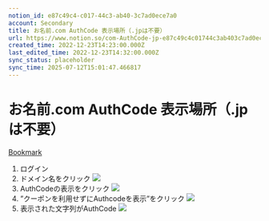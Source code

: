 ```yaml
---
notion_id: e87c49c4-c017-44c3-ab40-3c7ad0ece7a0
account: Secondary
title: お名前.com AuthCode 表示場所（.jpは不要）
url: https://www.notion.so/com-AuthCode-jp-e87c49c4c01744c3ab403c7ad0ece7a0
created_time: 2022-12-23T14:23:00.000Z
last_edited_time: 2022-12-23T14:32:00.000Z
sync_status: placeholder
sync_time: 2025-07-12T15:01:47.466817
---
```

# お名前.com AuthCode 表示場所（.jpは不要）

[Bookmark](https://navi.onamae.com/top)
1. ログイン
1. ドメイン名をクリック
  ![](https://prod-files-secure.s3.us-west-2.amazonaws.com/d58fe38c-a9d4-4466-aed9-85604b7b2c6d/b6e9c1ed-7575-4767-8e9f-0a6ea7bb9b36/%E3%82%B9%E3%82%AF%E3%83%AA%E3%83%BC%E3%83%B3%E3%82%B7%E3%83%A7%E3%83%83%E3%83%88_2022-12-23_23.25.27.png?X-Amz-Algorithm=AWS4-HMAC-SHA256&X-Amz-Content-Sha256=UNSIGNED-PAYLOAD&X-Amz-Credential=ASIAZI2LB466RNOOV6C5%2F20250719%2Fus-west-2%2Fs3%2Faws4_request&X-Amz-Date=20250719T062103Z&X-Amz-Expires=3600&X-Amz-Security-Token=IQoJb3JpZ2luX2VjEIX%2F%2F%2F%2F%2F%2F%2F%2F%2F%2FwEaCXVzLXdlc3QtMiJIMEYCIQD%2BrG77%2FfmzSUxHmEpiR5TC0GXWmun6sn1f2XMK9GeQDAIhAPvSiIfbfpIDcelSeuYtIoETA%2FwiC%2Fj3H2qjL2kVhlG6KogECJ7%2F%2F%2F%2F%2F%2F%2F%2F%2F%2FwEQABoMNjM3NDIzMTgzODA1IgyzmnKDgw4P0XZMr2Qq3AMlGX1kNVmRQznh5z%2BYZy8ZdqsQizGuun5EcMjnDO9JAW60q%2Bh%2BFNoWhE9xKatU2zzWR4hbWXF5DC%2FIok7b1LpZQADudsZbty7ImDsWm1selD4QW0HPBOyqktqUUFNORHgvGd%2Bdl0jMi58WipWxexhqAsIq9xnmmHOVKbaJyr0bOSIRMBUERNKA4h9kk3AkbecOU5u9ILTP4eFGODO8TlS1%2FQH6%2FxjN2%2B39HddkkBHE4cxrXlKTuZ6vOvz1vA9y3FgJlgLeKhr2rGd%2F32tJR7AE3uIA7YVkVzkUtq2%2Fp57oVI8nRrx2xSDRCZ4MazPVwMi3kD24IxBft%2FJlnc%2FFdXymBNLcU%2FcnpZXb77D4oduF8Zfom8BIqlJx8s3wEZi%2FW4U3Gy5rj5ZCSeU15qUO58PmXgBpLDrl3HxPQsQ4Ra94GR9ZEeZSPtBvO6w5kJ4y6dZwGMurAeFrZ58GNMCXwmOKeQY9%2Fgr3GsyJsrHWT8a1IXAOXZYIWwYL7Rsejs%2BtWPVuWtie1bJ8Zq9R%2FUUOL3YNKjTW04g7Lf82YIqtChQgjz18FEVG2UKYSs0ZWf0ZeBqclRS5r6vHAmz%2FLDha5%2Ft98KK8DVSA%2F6kTLHwJIJXaanG6XobPTMFKEmWCfzCCxuzDBjqkAT3mjKCy3Eulhn2kTUle9GWJhHvaOrYSCE4mCZgUavH7Md9vkIFi6gN%2B%2BigpGbMnuZ3b7KjJANMz8dGQnDywZK5JvKM5166a8BNf0nZfH0t0MQkih7KlrOboYxSQBykxKkj2F9r5YClNSsUt3RFxl4NHavY8sUk%2Bw03%2BevPMUscRkJBkCSLurfsaytZxUAREoJPfDBYfNWn5Tzb01uOAuRYhXw4b&X-Amz-Signature=bfe31d0b3da8d11a41c09062c2d3ee48f179a97154ffd4f7e0888902e6b56eb4&X-Amz-SignedHeaders=host&x-amz-checksum-mode=ENABLED&x-id=GetObject)
1. AuthCodeの表示をクリック
  ![](https://prod-files-secure.s3.us-west-2.amazonaws.com/d58fe38c-a9d4-4466-aed9-85604b7b2c6d/222f1baf-6048-45d5-84fe-baed072ab3c3/%E3%82%B9%E3%82%AF%E3%83%AA%E3%83%BC%E3%83%B3%E3%82%B7%E3%83%A7%E3%83%83%E3%83%88_2022-12-23_23.26.57.png?X-Amz-Algorithm=AWS4-HMAC-SHA256&X-Amz-Content-Sha256=UNSIGNED-PAYLOAD&X-Amz-Credential=ASIAZI2LB4662WDFY7H3%2F20250719%2Fus-west-2%2Fs3%2Faws4_request&X-Amz-Date=20250719T062104Z&X-Amz-Expires=3600&X-Amz-Security-Token=IQoJb3JpZ2luX2VjEIX%2F%2F%2F%2F%2F%2F%2F%2F%2F%2FwEaCXVzLXdlc3QtMiJIMEYCIQC9DUb3sJOfMlq2agmYtmAQCWuug%2Bnbkbg0T9fJjSx8vwIhAL%2B5svYkNesPp%2FJr%2FTiyAZlKYJpKg4Sf2tE5aJ2puZWZKogECJ7%2F%2F%2F%2F%2F%2F%2F%2F%2F%2FwEQABoMNjM3NDIzMTgzODA1IgzHdcGjNMIzepNt3eUq3ANkF0hz%2Fz3c%2FwCBM0B2kugraPvYveorlVa29AOPN8nRf4rO4PKocratclaMFZtWOQJAFWrNG9TegE4hN7ntj1oKqdapjP1B8VukDgKmlvXbyVquQvXo2Tcg2DcFXOKGNjm8ytgyVi2cCYuykAxRrTvHN9bIkoYpylAl34jixECp6zcNzewxwG%2BTFhrQv9PKN4YNFjoc6Mow2Yx1g0AoQzdo4K5ULuMAJCjP%2F9405hXJzRVFe2bYwxvmdqeIyVvuHcBoteD86WSqKNgqxGElY5r5fBJrNRUNh%2FFLJw%2BXSLSFfo0KB2tT9HX8pVA0Sz7tllCocu9IwkAvFXMeoyYShtGz2zpxk7u0CY%2Bpb6yYOPROA654WmjQN32brn6YO4vertknAArRCIHmewz6bK1alDzbSiTpN5cu9k%2FT2gLuzHHkn14lfQ5WAhK3TnH1y7tpzbODdBH0%2BrJVMqV6wiaTLcN8NdITWHBkqHThV6w1b2FTbRF5ZIu4MHrlgn%2FPIm0Lxsx5Z1I32%2FyaH7IEG9WSSfFarIdjcaGfy23VbKgB5rLg8OedyXSMEpINai1Kpc9rLj3VnuX%2B8FvNKeM%2BancsphIqGMQ%2FgRUrk3V7BzkSDPwVC3qhKTHb7SY4%2FtZSEDCdxezDBjqkAdNNFHS8B1pIXeglG0CpcqsXryNF7MCYhEeJMMs8r1atvQBhLxUpxY24VtjRvXFx7AiT3DQ7BxwRNtDCOBrvsp3GqfEBLx4DykYdVIrDxUJ4o%2FNCkh%2BJ3dDJNtyVP9XXrYrBkx%2BHZFEmKhRQnkVF1%2FNpERqmL4b51aRg%2Fw1IsjKkQO2f%2BWkTTpT2%2Btd%2BXGLAlF9Zt13ckX5FIF4DSKDCGYgcVyjE&X-Amz-Signature=734ad6fff8ba632b3693b41d35e33568cda0e9d192c27f39589e648d31f682ab&X-Amz-SignedHeaders=host&x-amz-checksum-mode=ENABLED&x-id=GetObject)
1. ”クーポンを利用せずにAuthcodeを表示”をクリック
  ![](https://prod-files-secure.s3.us-west-2.amazonaws.com/d58fe38c-a9d4-4466-aed9-85604b7b2c6d/490c80dd-f07d-424d-8ddc-798f1639871a/Untitled.png?X-Amz-Algorithm=AWS4-HMAC-SHA256&X-Amz-Content-Sha256=UNSIGNED-PAYLOAD&X-Amz-Credential=ASIAZI2LB4664GUWAN5Y%2F20250719%2Fus-west-2%2Fs3%2Faws4_request&X-Amz-Date=20250719T062105Z&X-Amz-Expires=3600&X-Amz-Security-Token=IQoJb3JpZ2luX2VjEIX%2F%2F%2F%2F%2F%2F%2F%2F%2F%2FwEaCXVzLXdlc3QtMiJHMEUCIQCS4mJY4rlhk6BPGK%2FrhlO6rJvHtQQ%2F4OsjJMGAap0MTgIgdwP7osCO3YKShLA3%2Fc6zJKHDHu5NLmDW4vf3HR93Uv4qiAQInv%2F%2F%2F%2F%2F%2F%2F%2F%2F%2FARAAGgw2Mzc0MjMxODM4MDUiDLG1oRDRYJ1wFzRaRSrcAzGTldav61Y1FjP5FC0JzvfloYG8cWnjBsEUDDSL4ndDPT2I3Gi2dWnVwBJBUMv4ikLRmXuKzESlj1XBlsll7yLobWkIJUh6H9EahaFejwTch5QeKN6W2ieuabarFfLbyceH%2BghQeMwEyBdFf9r85AX2fk83bw5bygcY%2B%2Ffl%2Bq7AKQnhwzI3MUWRUDrvZ4mCsmYaEoC02qGnngQr7vsAkts4pUzo5sq6%2FSpL7eWyNex4YSrQjhntTAPYO9W4bTsG9Qs7mz8H3HT0hypJFipVNVPvjtAzqJyAiEwB7HQbxWsJbqnjtkCJKv4evF08iW0S8%2Fd9Muw4U9PSGLs%2FPanO9desrdmSixIQAyspmKo4yVS4%2FF85JBbj5Vdv5H2isbZXUf2ivx9cy7TjAxz1grfjLDvx15WD8e%2BYLwmt64c6FzQWimGmCHeaGnHS4fxq5ykuDNR7rrdlUdMZEn3TPc%2BmLXuYjwj%2FLaCPRiEulDpNteJqlT1GC6Ec%2FSsBpWhRLv6Ucj8Dmgq90OL8Ow1OMJDpTg8ARUHlo5ldlSpTKNGKl83SNGBdEfgnziNU1gbxPLRW5%2Fl8i%2FPNUIzPoxxxdK9jR8b4IKuHyMje9MfuzuNFFIJz6tkTarLtToPYnACEMJzF7MMGOqUBtrjzJBCDEp0LzkXgXV9xVCVa%2FgH3IyhJEPkbTnE1%2F5tE9d87wCk925bUQvgV4upmZRGxBtWvFPhS855AsYFPFMlmAQGSDYOT47kNcPD93FWtdTUZEWJg2nQ4npOMtS3%2FxJQHuQadkAtLDVSym%2FFfW0msngdgx7hTMSnk%2FgINbqOYLqTyNhUXwjVpQQtcHoPHK%2FQW0qtVBP6hQet3rRMZ3DpHui1%2F&X-Amz-Signature=ac247a3c202f9ec755975bf9d51e9bc37eb2d04ba94412ff481660f130063a52&X-Amz-SignedHeaders=host&x-amz-checksum-mode=ENABLED&x-id=GetObject)
1. 表示された文字列がAuthCode
  ![](https://prod-files-secure.s3.us-west-2.amazonaws.com/d58fe38c-a9d4-4466-aed9-85604b7b2c6d/e01e53d6-df57-4a40-959d-dbb6ed33e4bf/%E3%82%B9%E3%82%AF%E3%83%AA%E3%83%BC%E3%83%B3%E3%82%B7%E3%83%A7%E3%83%83%E3%83%88_2022-12-23_23.29.45.png?X-Amz-Algorithm=AWS4-HMAC-SHA256&X-Amz-Content-Sha256=UNSIGNED-PAYLOAD&X-Amz-Credential=ASIAZI2LB4665J6BN7TF%2F20250719%2Fus-west-2%2Fs3%2Faws4_request&X-Amz-Date=20250719T062106Z&X-Amz-Expires=3600&X-Amz-Security-Token=IQoJb3JpZ2luX2VjEIX%2F%2F%2F%2F%2F%2F%2F%2F%2F%2FwEaCXVzLXdlc3QtMiJIMEYCIQDMy6OUKitTKbAujUkYN%2B3KgI6UeSnoK5%2BH5Hdp7smA7QIhAOmOes05AmzO8c9j34egTT2nTwJVIaSxvTrHq5wfgSjDKogECJ7%2F%2F%2F%2F%2F%2F%2F%2F%2F%2FwEQABoMNjM3NDIzMTgzODA1IgyPqHMo7d0jnduxfaYq3ANRr3yJp3RNyKljavAiNceHmtXVNiNdCUhyRuz2sq6h54A4DB5vMLT6q1itzxAlPfUkBqFwrVEgCkT8CVJoeHigRPdi8DecAX3wmRFY56m0xf%2FSLO9eanOz03Pj9Sd7Th2C5jdKuDU1WRAqATqJW1XhalE5Fqjkz7KO%2BvSBL%2FnJEIoq2X97VFDETbF2MH8gYBDNYDmGIa0pHzRR3dW0qzQ5Pmy87DGklTQMrhFVYXVehyPs3LQOhuTKU8ebAbFF7irJb%2FZLWuK%2FhYycBX079iPp3uMZOQ6U%2FfQvJ9BZt8%2B30DEl0vz13nsQze%2BqAcxYmRrv6xZrxZI6NDbcQHSt3%2BL0zXnqSc6SGj8UqiFl6X%2BC6wvMMUF%2Fcz%2FMXIl1DPFJMQRMmccMDQCc329dfo1Sy6jZ2t3j%2FvDRBV3%2F9WHZEFjOtMB7SbKDMVV8HUfcDv25juYviS7H2XwMemxn8SxMKz11iL9Q%2FsE%2FcYpJ2e94TAb5AZUBCL3zibt%2BhP0sU0T3QXYxd4h2b1GC4LWknWZC%2FD3Kzf9woiKqO%2Bmw1kUw9NJe65V3TjeEFejo31ILEtAe3Pl%2Byd7nM8XqgRS9n%2BhHLBd%2B4zXqdP4Syi%2Bb8mBaNT2JAosJgO27%2BVSgxMGISTDdxezDBjqkAQD8rdz6n5C4eaqmYKl3kJwjPKvfeZ3iulYWhvbetIvPfccIpPQQgV5QRVmapBvwCSVHEfLqsuESljXGM99Q2sxfCwgGPVJTRPdyVpYaclzhky9HEI%2B15oXzGxC3JsCp3vVCyvmftI86tVifBCnLqGoZm16RUG7a9i6GyzadQ0PqZ1xxO2pXk32cNTjDG4CmqYiINl9%2BTt12VyLPD3jq7fYTKCSs&X-Amz-Signature=db663462599ba3c33c6ff62a8715e5b4052bee3e76ddbc9e32fcf8a2638871e7&X-Amz-SignedHeaders=host&x-amz-checksum-mode=ENABLED&x-id=GetObject)
  